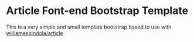 # Article Font-end Bootstrap Template

This is a very simple and small template bootstrap based to use with [williamespindola/article](https://github.com/williamespindola/article)
